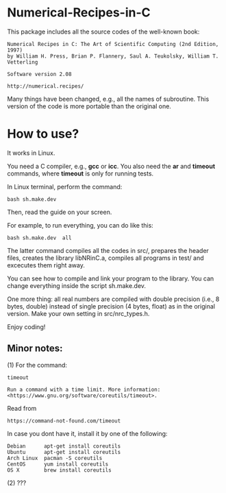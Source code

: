 # Numerical-Recipes-in-C

This package includes all the source codes of the well-known book:

    Numerical Recipes in C: The Art of Scientific Computing (2nd Edition, 1997)
    by William H. Press, Brian P. Flannery, Saul A. Teukolsky, William T. Vetterling
    
    Software version 2.08
    
    http://numerical.recipes/

Many things have been changed, e.g., all the names of subroutine. This version of the code is more portable than the original one.

# How to use? 

It works in Linux. 

You need a C compiler, e.g., **gcc** or **icc**. You also need the **ar** and **timeout** commands, where **timeout** is only for running tests.

In Linux terminal, perform the command:

    bash sh.make.dev

Then, read the guide on your screen. 

For example, to run everything, you can do like this:

    bash sh.make.dev  all 

The latter command compiles all the codes in src/, prepares the header files, creates the library libNRinC.a, compiles all programs in test/ and excecutes them right away. 

You can see how to compile and link your program to the library. You can change everything inside the script sh.make.dev.

One more thing: all real numbers are compiled with double precision (i.e., 8 bytes, double) instead of single precision (4 bytes, float) as in the original version. Make your own setting in src/nrc_types.h.

Enjoy coding!

Minor notes:
-------------

(1) For the command:

    timeout

    Run a command with a time limit. More information: <https://www.gnu.org/software/coreutils/timeout>. 

Read from 

    https://command-not-found.com/timeout

In case you dont have it, install it by one of the following:

    Debian      apt-get install coreutils 
    Ubuntu      apt-get install coreutils 
    Arch Linux  pacman -S coreutils 
    CentOS      yum install coreutils 
    OS X        brew install coreutils 

(2) ???
